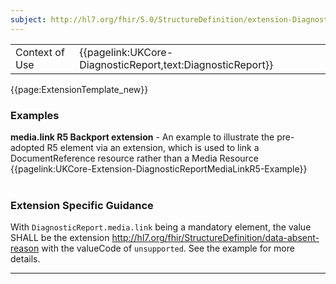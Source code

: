 ```yaml
---
subject: http://hl7.org/fhir/5.0/StructureDefinition/extension-DiagnosticReport.media.link
---
```


<table id="addToTranspose">
<tr><td>Context of Use</td>
<td>{{pagelink:UKCore-DiagnosticReport,text:DiagnosticReport}}</td>
</tr>

</table>


{{page:ExtensionTemplate_new}}

<div id="Examples" class="tabcontent">
  <h3>Examples</h3>
  <b>media.link R5 Backport extension</b> - An example to illustrate the pre-adopted R5 element via an extension, which is used to link a DocumentReference resource rather than a Media Resource<br>
  {{pagelink:UKCore-Extension-DiagnosticReportMediaLinkR5-Example}}
  <br><br>
</div>
<h3 id="guidance-diagnosticreportcomposition">Extension Specific Guidance</h3>
With <code>DiagnosticReport.media.link</code> being a mandatory element, the value SHALL be the extension <a href="http://hl7.org/fhir/StructureDefinition/data-absent-reason">http://hl7.org/fhir/StructureDefinition/data-absent-reason</a> with the valueCode of <code>unsupported</code>. See the example for more details.
</div>

---